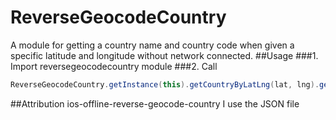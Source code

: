 # ReverseGeocodeCountry
A module for getting a country name and country code when given a specific latitude and longitude without network connected.
##Usage
###1. Import reversegeocodecountry module
###2. Call
```java
ReverseGeocodeCountry.getInstance(this).getCountryByLatLng(lat, lng).getName();
```
##Attribution
ios-offline-reverse-geocode-country I use the JSON file

